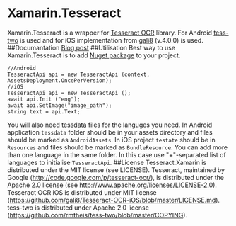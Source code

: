 # Xamarin.Tesseract
Xamarin.Tesseract is a wrapper for [Tesseract OCR](https://code.google.com/p/tesseract-ocr/) library.
For Android [tess-two](https://github.com/rmtheis/tess-two) is used and for iOS implementation from [gali8](https://github.com/gali8/Tesseract-OCR-iOS) (v.4.0.0) is used.
##Documantation
[Blog post](http://shamsutdinov.net/2015/07/01/tesseract-orc-xamarin-part-1/)
##Utilisation
Best way to use Xamarin.Tesseract is to add [Nuget package](https://www.nuget.org/packages/Xamarin.Tesseract/) to your project.

    //Android
    TesseractApi api = new TesseractApi (context, AssetsDeployment.OncePerVersion);
    //iOS
    TesseractApi api = new TesseractApi ();
    await api.Init ("eng");
    await api.SetImage("image_path");
    string text = api.Text;
You will also need [tessdata](https://code.google.com/p/tesseract-ocr/downloads/list) files for the languges you need.
In Android application `tessdata` folder should be in your assets directory and files should be marked as `AndroidAssets`. In iOS project `testate` should be in `Resources` and files should be marked as `BundleResource`. You can add more than one language in the same folder. In this case use "+"-separated list of languages to initialise `TesseractApi`.
##License
Tesseract.Xamarin is distributed under the MIT license (see LICENSE).
Tesseract, maintained by Google (http://code.google.com/p/tesseract-ocr/), is distributed under the Apache 2.0 license (see http://www.apache.org/licenses/LICENSE-2.0).
Tesseract OCR iOS is distributed under MIT license (https://github.com/gali8/Tesseract-OCR-iOS/blob/master/LICENSE.md).
tess-two is distributed under Apache 2.0 license (https://github.com/rmtheis/tess-two/blob/master/COPYING).